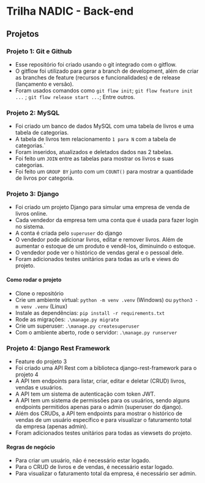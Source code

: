 # Trilha NADIC - Back-end

## Projetos

### Projeto 1: Git e Github

- Esse repositório foi criado usando o git integrado com o gitflow.
- O gitflow foi utilizado para gerar a branch de development, além de criar as branches de feature (recursos e funcionalidades) e de release (lançamento e versão).
- Foram usados comandos como `git flow init`; `git flow feature init ...` ; `git flow release start ...`; Entre outros.

### Projeto 2: MySQL

- Foi criado um banco de dados MySQL com uma tabela de livros e uma tabela de categorias.
- A tabela de livros tem relacionamento `1 para N` com a tabela de categorias.`
- Foram inseridos, atualizados e deletados dados nas 2 tabelas.
- Foi feito um `JOIN` entre as tabelas para mostrar os livros e suas categorias.
- Foi feito um `GROUP BY` junto com um `COUNT()` para mostrar a quantidade de livros por categoria.

### Projeto 3: Django

- Foi criado um projeto Django para simular uma empresa de venda de livros online.
- Cada vendedor da empresa tem uma conta que é usada para fazer login no sistema.
- A conta é criada pelo `superuser` do django
- O vendedor pode adicionar livros, editar e remover livros. Além de aumentar o estoque de um produto e vendê-los, diminuindo o estoque.
- O vendedor pode ver o histórico de vendas geral e o pessoal dele.
- Foram adicionados testes unitários para todas as urls e views do projeto.

#### Como rodar o projeto

- Clone o repositório
- Crie um ambiente virtual: `python -m venv .venv` (Windows) ou `python3 -m venv .venv` (Linux)
- Instale as dependências: `pip install -r requirements.txt`
- Rode as migrações: `.\manage.py migrate`
- Crie um superuser: `.\manage.py createsuperuser`
- Com o ambiente aberto, rode o servidor: `.\manage.py runserver`

### Projeto 4: Django Rest Framework

- Feature do projeto 3
- Foi criado uma API Rest com a biblioteca django-rest-framework para o projeto 4
- A API tem endpoints para listar, criar, editar e deletar (CRUD) livros, vendas e usuários.
- A API tem um sistema de autenticação com token JWT.
- A API tem um sistema de permissões para os usuários, sendo alguns endpoints permitidos apenas para o admin (superuser do django).
- Além dos CRUDs, a API tem endpoints para mostrar o histórico de vendas de um usuário específico e para visualizar o faturamento total da empresa (apenas admin).
- Foram adicionados testes unitários para todas as viewsets do projeto.

#### Regras de negócio

- Para criar um usuário, não é necessário estar logado.
- Para o CRUD de livros e de vendas, é necessário estar logado.
- Para visualizar o faturamento total da empresa, é necessário ser admin.
